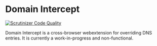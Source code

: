 # Domain Intercept

[![Scrutinizer Code Quality](https://scrutinizer-ci.com/g/royallthefourth/domain-intercept/badges/quality-score.png?b=master)](https://scrutinizer-ci.com/g/royallthefourth/domain-intercept/?branch=master)

Domain Intercept is a cross-browser webextension for overriding DNS entries.
It is currently a work-in-progress and non-functional.
